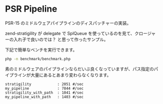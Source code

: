 # PSR Pipeline

PSR-15 のミドルウェアパイプラインのディスパッチャーの実装。

zend-stratigility が delegate で SplQueue を使っているのを見て、クロージャーの入れ子で良いのでは？ と思って作ったサンプル。

下記で簡単なベンチを実行できます。

```sh
php -n benchmark/benchmark.php
```

素のミドルウェアのパイプラインならだいぶ良くなっていますが、パス指定のパイプラインが大量にあるとあまり変わらなくなります。

```
stratigility            : 2051 #/sec
my_pipeline             : 7844 #/sec
stratigility_with_path  : 1041 #/sec
my_pipeline_with_path   : 1403 #/sec
```
